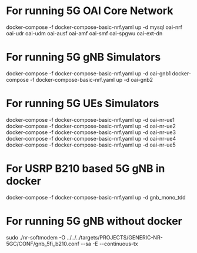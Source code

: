 # For running 5G OAI Core Network
 docker-compose -f docker-compose-basic-nrf.yaml up -d mysql oai-nrf oai-udr oai-udm oai-ausf oai-amf oai-smf oai-spgwu oai-ext-dn

 # For running 5G gNB Simulators
  docker-compose -f docker-compose-basic-nrf.yaml up -d oai-gnb1
  docker-compose -f docker-compose-basic-nrf.yaml up -d oai-gnb2

# For running 5G UEs Simulators
docker-compose -f docker-compose-basic-nrf.yaml up -d oai-nr-ue1
docker-compose -f docker-compose-basic-nrf.yaml up -d oai-nr-ue2
docker-compose -f docker-compose-basic-nrf.yaml up -d oai-nr-ue3
docker-compose -f docker-compose-basic-nrf.yaml up -d oai-nr-ue4
docker-compose -f docker-compose-basic-nrf.yaml up -d oai-nr-ue5


# For USRP B210 based 5G gNB in docker
docker-compose -f docker-compose-basic-nrf.yaml up -d gnb_mono_tdd

# For running 5G gNB without docker
sudo ./nr-softmodem -O ../../../targets/PROJECTS/GENERIC-NR-5GC/CONF/gnb_5fi_b210.conf --sa -E --continuous-tx




    
  